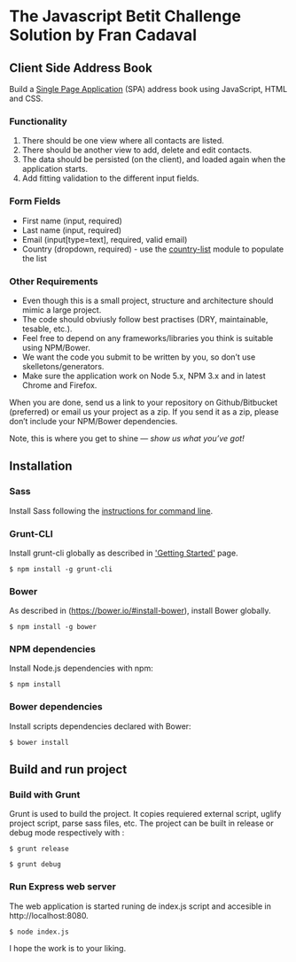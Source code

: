 # The Javascript Betit Challenge Solution by Fran Cadaval

## Client Side Address Book
Build a [Single Page Application](https://en.wikipedia.org/wiki/Single-page_application) (SPA) address book using JavaScript, HTML and CSS.

### Functionality
1. There should be one view where all contacts are listed.
1. There should be another view to add, delete and edit contacts.
1. The data should be persisted (on the client), and loaded again when the application starts.
1. Add fitting validation to the different input fields.

### Form Fields
* First name (input, required)
* Last name (input, required)
* Email (input[type=text], required, valid email)
* Country (dropdown, required) - use the [country-list](https://www.npmjs.com/package/country-list) module to populate the list

### Other Requirements
* Even though this is a small project, structure and architecture should mimic a large project.
* The code should obviusly follow best practises (DRY, maintainable, tesable, etc.).
* Feel free to depend on any frameworks/libraries you think is suitable using NPM/Bower.
* We want the code you submit to be written by you, so don’t use skelletons/generators.
* Make sure the application work on Node 5.x, NPM 3.x and in latest Chrome and Firefox.

When you are done, send us a link to your repository on Github/Bitbucket (preferred) or email us your project as a zip. If you send it as a zip, please don’t include your NPM/Bower dependencies.

Note, this is where you get to shine — *show us what you’ve got!*

## Installation
### Sass
Install Sass following the [instructions for command line](http://sass-lang.com/install).

### Grunt-CLI
Install grunt-cli globally as described in ['Getting Started'](http://gruntjs.com/getting-started) page.
```
$ npm install -g grunt-cli
```

### Bower
As described in (https://bower.io/#install-bower), install Bower globally.
```
$ npm install -g bower
```

### NPM dependencies
Install Node.js dependencies with npm:
```
$ npm install
```

### Bower dependencies
Install scripts dependencies declared with Bower:
```
$ bower install
```

## Build and run project
### Build with Grunt
Grunt is used to build the project. It copies requiered external script, uglify project script, parse sass files, etc.
The project can be built in release or debug mode respectively with :
```
$ grunt release
```
```
$ grunt debug
```

### Run Express web server
The web application is started runing de index.js script and accesible in http://localhost:8080.
```
$ node index.js
```

I hope the work is to your liking.
